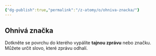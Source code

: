 ```yaml
---
{"dg-publish":true,"permalink":"/z-atomy/o/ohniva-znacka/"}
---
```


## Ohnivá značka

Dotkněte se povrchu do kterého vypálíte **tajnou zprávu** nebo značku. Můžete určit slovo, které zprávu odhalí.